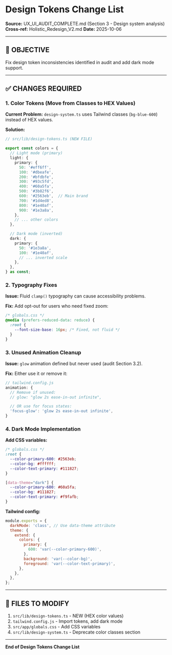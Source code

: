 # Design Tokens Change List

**Source:** UX_UI_AUDIT_COMPLETE.md (Section 3 - Design system analysis)
**Cross-ref:** Holistic_Redesign_V2.md
**Date:** 2025-10-06

---

## 🎯 OBJECTIVE

Fix design token inconsistencies identified in audit and add dark mode support.

---

## ✅ CHANGES REQUIRED

### 1. Color Tokens (Move from Classes to HEX Values)

**Current Problem:** `design-system.ts` uses Tailwind classes (`bg-blue-600`) instead of HEX values.

**Solution:**

```typescript
// src/lib/design-tokens.ts (NEW FILE)

export const colors = {
  // Light mode (primary)
  light: {
    primary: {
      50: '#eff6ff',
      100: '#dbeafe',
      200: '#bfdbfe',
      300: '#93c5fd',
      400: '#60a5fa',
      500: '#3b82f6',
      600: '#2563eb',  // Main brand
      700: '#1d4ed8',
      800: '#1e40af',
      900: '#1e3a8a',
    },
    // ... other colors
  },

  // Dark mode (inverted)
  dark: {
    primary: {
      50: '#1e3a8a',
      100: '#1e40af',
      // ... inverted scale
    },
  },
} as const;
```

### 2. Typography Fixes

**Issue:** Fluid `clamp()` typography can cause accessibility problems.

**Fix:** Add opt-out for users who need fixed zoom:

```css
/* globals.css */
@media (prefers-reduced-data: reduce) {
  :root {
    --font-size-base: 16px; /* Fixed, not fluid */
  }
}
```

### 3. Unused Animation Cleanup

**Issue:** `glow` animation defined but never used (audit Section 3.2).

**Fix:** Either use it or remove it:

```javascript
// tailwind.config.js
animation: {
  // Remove if unused:
  // glow: "glow 2s ease-in-out infinite",

  // OR use for focus states:
  'focus-glow': 'glow 2s ease-in-out infinite',
}
```

### 4. Dark Mode Implementation

**Add CSS variables:**

```css
/* globals.css */
:root {
  --color-primary-600: #2563eb;
  --color-bg: #ffffff;
  --color-text-primary: #111827;
}

[data-theme="dark"] {
  --color-primary-600: #60a5fa;
  --color-bg: #111827;
  --color-text-primary: #f9fafb;
}
```

**Tailwind config:**

```javascript
module.exports = {
  darkMode: 'class', // Use data-theme attribute
  theme: {
    extend: {
      colors: {
        primary: {
          600: 'var(--color-primary-600)',
        },
        background: 'var(--color-bg)',
        foreground: 'var(--color-text-primary)',
      },
    },
  },
};
```

---

## 📁 FILES TO MODIFY

1. `src/lib/design-tokens.ts` - NEW (HEX color values)
2. `tailwind.config.js` - Import tokens, add dark mode
3. `src/app/globals.css` - Add CSS variables
4. `src/lib/design-system.ts` - Deprecate color classes section

---

**End of Design Tokens Change List**
